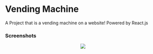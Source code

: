 # Vending Machine
A Project that is a vending machine on a website! Powered by React.js

### Screenshots

<p align="center">
  <img src="https://github.com/Rezonzz/Maquina-de-Vendas/assets/95320065/60fec319-00f0-49b8-99f3-f0c54c944fc8">
</p>
